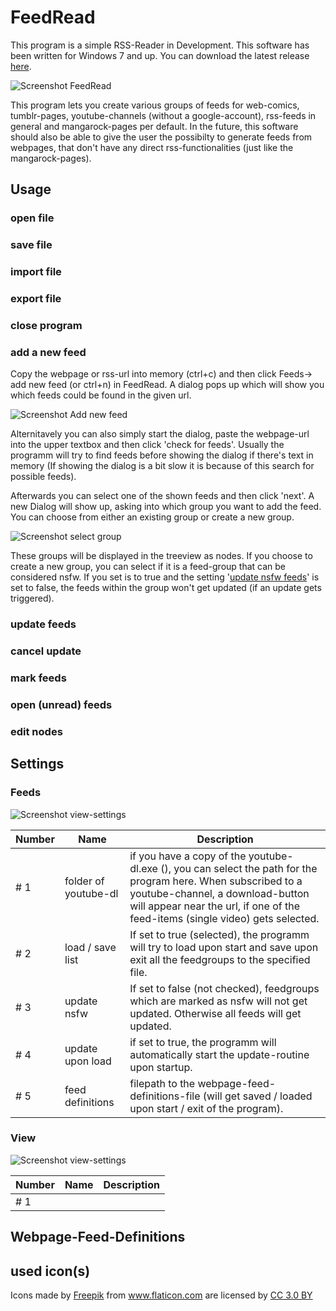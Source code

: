 # FeedRead

This program is a simple RSS-Reader in Development. This software has been written for Windows 7 and up. You can download the latest release [here](https://github.com/nfbyfm/FeedRead/releases).

![Screenshot FeedRead](https://raw.githubusercontent.com/nfbyfm/FeedRead/master/doc/MainApp.jpg)

This program lets you create various groups of feeds for web-comics, tumblr-pages, youtube-channels (without a google-account), rss-feeds in general and mangarock-pages per default. 
In the future, this software should also be able to give the user the possibilty to generate feeds from webpages, that don't have any direct rss-functionalities (just like the mangarock-pages).

## Usage

### open file


### save file


### import file


### export file


### close program


### add a new feed

Copy the webpage or rss-url into memory (ctrl+c) and then click Feeds-> add new feed (or ctrl+n) in FeedRead. A dialog pops up which will show you which feeds could be found in the given url. 

![Screenshot Add new feed](https://raw.githubusercontent.com/nfbyfm/FeedRead/master/doc/add_new_feed.jpg)

Alternitavely you can also simply start the dialog, paste the webpage-url into the upper textbox and then click 'check for feeds'. Usually the programm will try to find feeds before showing the dialog 
if there's text in memory (If showing the dialog is a bit slow it is because of this search for possible feeds). 

Afterwards you can select one of the shown feeds and then click 'next'. A new Dialog will show up, asking into which group you want to add the feed. 
You can choose from either an existing group or create a new group.

![Screenshot select group](https://raw.githubusercontent.com/nfbyfm/FeedRead/master/doc/select_feedgroup.jpg)

These groups will be displayed in the treeview as nodes. If you choose to create a new group, you can select if it is a feed-group that can be considered nsfw. If you set is to true and the setting
'[update nsfw feeds](#FeedsSetting3)' is set to false, the feeds within the group won't get updated (if an update gets triggered).


### update feeds


### cancel update


### mark feeds


### open (unread) feeds


### edit nodes


## Settings

### Feeds

![Screenshot view-settings](https://raw.githubusercontent.com/nfbyfm/FeedRead/master/doc/settings_feeds.jpg)


| Number | Name | Description |
|--------|------|-------------|
|#<a name="FeedsSetting1"></a> 1      | folder of youtube-dl     | if you have a copy of the youtube-dl.exe (), you can select the path for the program here. When subscribed to a youtube-channel, a download-button will appear near the url, if one of the feed-items (single video) gets selected.   | 
|#<a name="FeedsSetting2"></a> 2      | load / save list     | If set to true (selected), the programm will try to load upon start and save upon exit all the feedgroups to the specified file.  | 
|#<a name="FeedsSetting3"></a> 3      | update nsfw     | If set to false (not checked), feedgroups which are marked as nsfw will not get updated. Otherwise all feeds will get updated. | 
|#<a name="FeedsSetting4"></a> 4      | update upon load     | if set to true, the programm will automatically start the update-routine upon startup.  | 
|#<a name="FeedsSetting5"></a> 5      | feed definitions     | filepath to the webpage-feed-definitions-file (will get saved / loaded upon start / exit of the program).   | 



### View

![Screenshot view-settings](https://raw.githubusercontent.com/nfbyfm/FeedRead/master/doc/settings_view.jpg)


| Number | Name | Description |
|--------|------|-------------|
|#<a name="ViewSetting1"></a> 1      |      |             | 





## Webpage-Feed-Definitions



## used icon(s)
<div>
	Icons made by <a href="https://www.freepik.com/" title="Freepik">Freepik</a> from <a href="https://www.flaticon.com/" title="Flaticon">www.flaticon.com</a> 
	are licensed by <a href="http://creativecommons.org/licenses/by/3.0/"title="Creative Commons BY 3.0" target="_blank">CC 3.0 BY</a>
</div>
